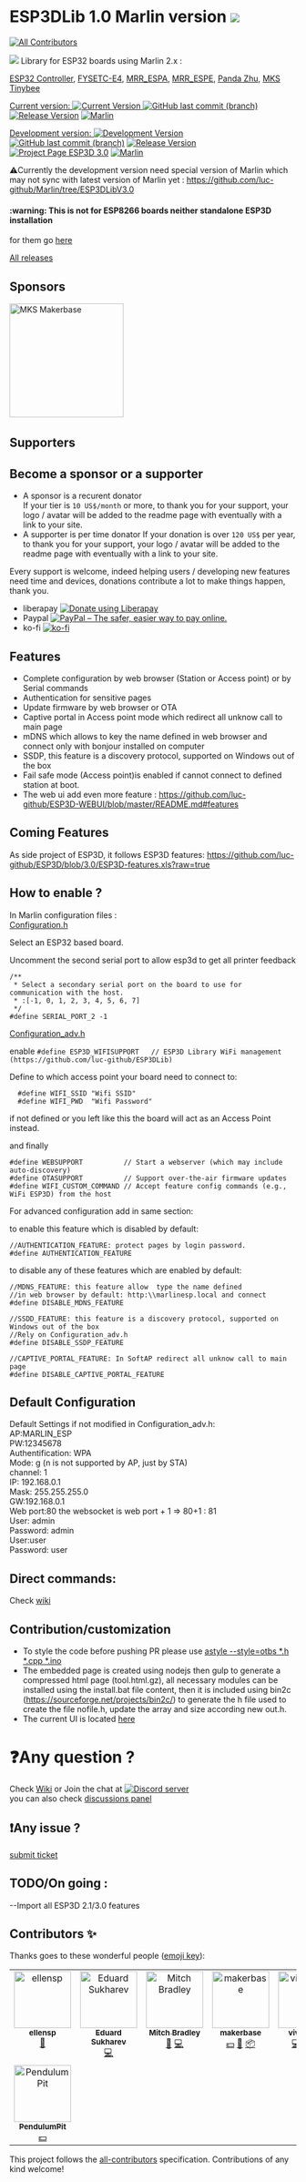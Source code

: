 # ESP3DLib 1.0 Marlin version [<img src="https://img.shields.io/liberapay/patrons/ESP3D.svg?logo=liberapay">](https://liberapay.com/ESP3D)
<!-- ALL-CONTRIBUTORS-BADGE:START - Do not remove or modify this section -->
[![All Contributors](https://img.shields.io/badge/all_contributors-8-orange.svg?style=flat-square)](#contributors-)
<!-- ALL-CONTRIBUTORS-BADGE:END -->

<img src="https://github.com/luc-github/ESP3DLib/blob/master/images/ESP3D_social_mini.png">
Library for ESP32 boards using Marlin 2.x : 

[ESP32 Controller](https://github.com/simon-jouet/ESP32Controller),
[FYSETC-E4](https://github.com/FYSETC/FYSETC-E4),
[MRR_ESPA](https://github.com/maplerainresearch/MRR_ESPA), 
[MRR_ESPE](https://github.com/maplerainresearch/MRR_ESPE),
[Panda Zhu](https://github.com/markniu/PandaZHU),
[MKS Tinybee](https://github.com/makerbase-mks/MKS-TinyBee)


[Current version: ![Current Version](https://img.shields.io/badge/ESPDLib-1.0-green?style=plastic) ![GitHub last commit (branch)](https://img.shields.io/github/last-commit/luc-github/ESP3DLib/master?style=plastic)](https://github.com/luc-github/ESP3DLib/tree/master) [![Release Version](https://img.shields.io/github/v/release/luc-github/ESP3D-WEBUI?color=green&label=WebUI&style=plastic)](https://github.com/luc-github/ESP3D-WEBUI/tree/2.1/languages) [![Marlin](https://img.shields.io/github/release/MarlinFirmware/Marlin.svg?style=plastic&label=Marlin)](https://github.com/MarlinFirmware/Marlin)  

[Development version: ![Development Version](https://img.shields.io/badge/ESPDLib-3.0-yellow?style=plastic) ![GitHub last commit (branch)](https://img.shields.io/github/last-commit/luc-github/ESP3DLib/3.0?style=plastic)](https://github.com/luc-github/ESP3DLib/tree/3.0)  [![Release Version](https://img.shields.io/github/v/release/luc-github/ESP3D-WEBUI?color=green&include_prereleases&label=WebUI&style=plastic)](https://github.com/luc-github/ESP3D-WEBUI/tree/3.0) [![Project Page ESP3D 3.0](https://img.shields.io/badge/Project%20page-ESP3D%203.0-blue?style=plastic)](https://github.com/users/luc-github/projects/1/views/1) [![Marlin](https://img.shields.io/badge/Marlin-2.0.9.3(luc)-yellow?style=plastic)](https://github.com/luc-github/Marlin/tree/ESP3DLibV3.0)

:warning:Currently the development version need special version of Marlin which may not sync with latest version of Marlin yet : https://github.com/luc-github/Marlin/tree/ESP3DLibV3.0

<h4>:warning: This is not for ESP8266 boards neither standalone ESP3D installation</h4>   

for them go [here](https://github.com/luc-github/ESP3D)

[All releases](https://github.com/luc-github/ESP3DLib/releases)

## Sponsors 
[<img width="200px" src="https://raw.githubusercontent.com/luc-github/ESP3DLib/master/images/sponsors-supporters/MKS/mksmakerbase.jpg" title="MKS Makerbase">](https://github.com/makerbase-mks)&nbsp;&nbsp;

## Supporters

## Become a sponsor or a supporter
 * A sponsor is a recurent donator    
If your tier is `10 US$/month` or more, to thank you for your support, your logo / avatar will be added to the readme page with eventually with a link to your site.    
 * A supporter is per time donator 
 If your donation is over `120 US$` per year, to thank you for your support, your logo / avatar will be added to the readme page with eventually with a link to your site.  

 Every support is welcome, indeed helping users / developing new features need time and devices, donations contribute a lot to make things happen, thank you.

* liberapay <a href="https://liberapay.com/ESP3D/donate"><img alt="Donate using Liberapay" src="https://liberapay.com/assets/widgets/donate.svg"></a> 
* Paypal [<img src="https://www.paypalobjects.com/en_US/i/btn/btn_donateCC_LG_global.gif" border="0" alt="PayPal – The safer, easier way to pay online.">](https://www.paypal.com/cgi-bin/webscr?cmd=_s-xclick&hosted_button_id=FQL59C749A78L)
* ko-fi [![ko-fi](https://ko-fi.com/img/githubbutton_sm.svg)](https://ko-fi.com/G2G0C0QT7)


## Features
* Complete configuration by web browser (Station or Access point) or by Serial commands
* Authentication for sensitive pages
* Update firmware by web browser or OTA
* Captive portal in Access point mode which redirect all unknow call to main page 
* mDNS which allows to key the name defined in web browser and connect only with bonjour installed on computer
* SSDP, this feature is a discovery protocol, supported on Windows out of the box
* Fail safe mode (Access point)is enabled if cannot connect to defined station at boot.  
* The web ui add even more feature : https://github.com/luc-github/ESP3D-WEBUI/blob/master/README.md#features  

## Coming Features
As side project of ESP3D, it follows ESP3D features: https://github.com/luc-github/ESP3D/blob/3.0/ESP3D-features.xls?raw=true

## How to enable ?
In Marlin configuration files :  
[Configuration.h](https://github.com/MarlinFirmware/Marlin/blob/bugfix-2.0.x/Marlin/Configuration.h) 

Select an ESP32 based board.   

Uncomment the second serial port to allow esp3d to get all printer feedback 
```
/**
 * Select a secondary serial port on the board to use for communication with the host.
 * :[-1, 0, 1, 2, 3, 4, 5, 6, 7]
 */
#define SERIAL_PORT_2 -1
```

[Configuration_adv.h](https://github.com/MarlinFirmware/Marlin/blob/bugfix-2.0.x/Marlin/Configuration_adv.h)  

enable `#define ESP3D_WIFISUPPORT   // ESP3D Library WiFi management (https://github.com/luc-github/ESP3DLib)`    

Define to which access point your board need to connect to:
```
  #define WIFI_SSID "Wifi SSID"
  #define WIFI_PWD  "Wifi Password"
```
if not defined or you left like this the board will act as an Access Point instead.

and finally
```
#define WEBSUPPORT          // Start a webserver (which may include auto-discovery)
#define OTASUPPORT          // Support over-the-air firmware updates
#define WIFI_CUSTOM_COMMAND // Accept feature config commands (e.g., WiFi ESP3D) from the host
```


For advanced configuration add in same section:

to enable this feature which is disabled by default:
```
//AUTHENTICATION_FEATURE: protect pages by login password.
#define AUTHENTICATION_FEATURE
```

to disable any of these features which are enabled by default:

```
//MDNS_FEATURE: this feature allow  type the name defined
//in web browser by default: http:\\marlinesp.local and connect
#define DISABLE_MDNS_FEATURE

//SSDD_FEATURE: this feature is a discovery protocol, supported on Windows out of the box
//Rely on Configuration_adv.h
#define DISABLE_SSDP_FEATURE

//CAPTIVE_PORTAL_FEATURE: In SoftAP redirect all unknow call to main page
#define DISABLE_CAPTIVE_PORTAL_FEATURE
```  



## Default Configuration      
Default Settings if not modified in Configuration_adv.h:    
AP:MARLIN_ESP    
PW:12345678   
Authentification: WPA     
Mode: g (n is not supported by AP, just by STA)    
channel: 1         
IP: 192.168.0.1   
Mask: 255.255.255.0   
GW:192.168.0.1    
Web port:80 
the websocket is web port + 1 => 80+1 : 81  
User: admin   
Password: admin   
User:user   
Password: user   

## Direct commands:    
Check [wiki](https://raw.githubusercontent.com/luc-github/ESP3DLib/master/docs/Commands.txt)

## Contribution/customization
* To style the code before pushing PR please use [astyle --style=otbs *.h *.cpp *.ino](http://astyle.sourceforge.net/)   
* The embedded page is created using nodejs then gulp to generate a compressed html page (tool.html.gz), all necessary modules can be installed using the install.bat file content, then it is included using bin2c (https://sourceforge.net/projects/bin2c/) to generate the  h file used to create the file nofile.h, update the array and size according new out.h.   
* The current UI is located [here](https://github.com/luc-github/ESP3D-WEBUI)
 
# :question:Any question ?   
Check [Wiki](https://github.com/luc-github/ESP3DLib/wiki) or Join the chat at [![Discord server](https://img.shields.io/discord/752822148795596940?color=blue&label=discord&logo=discord)](https://discord.gg/Z4ujTwE)   
you can also check [discussions panel](https://github.com/luc-github/ESP3DLib/discussions) 

## :exclamation:Any issue ?    
[submit ticket](https://github.com/luc-github/ESP3DLib/issues)    


## TODO/On going  :   
--Import all ESP3D 2.1/3.0 features

## Contributors ✨

Thanks goes to these wonderful people ([emoji key](https://allcontributors.org/docs/en/emoji-key)):

<!-- ALL-CONTRIBUTORS-LIST:START - Do not remove or modify this section -->
<!-- prettier-ignore-start -->
<!-- markdownlint-disable -->
<table>
  <tbody>
    <tr>
      <td align="center" valign="top" width="14.28%"><a href="https://github.com/ellensp"><img src="https://avatars.githubusercontent.com/u/530024?v=4?s=100" width="100px;" alt="ellensp"/><br /><sub><b>ellensp</b></sub></a><br /><a href="https://github.com/luc-github/ESP3DLib/issues?q=author%3Aellensp" title="Bug reports">🐛</a></td>
      <td align="center" valign="top" width="14.28%"><a href="https://github.com/eduard-sukharev"><img src="https://avatars.githubusercontent.com/u/3235378?v=4?s=100" width="100px;" alt="Eduard Sukharev"/><br /><sub><b>Eduard Sukharev</b></sub></a><br /><a href="https://github.com/luc-github/ESP3DLib/commits?author=eduard-sukharev" title="Code">💻</a></td>
      <td align="center" valign="top" width="14.28%"><a href="https://honuputters.com"><img src="https://avatars.githubusercontent.com/u/4861133?v=4?s=100" width="100px;" alt="Mitch Bradley"/><br /><sub><b>Mitch Bradley</b></sub></a><br /><a href="https://github.com/luc-github/ESP3DLib/issues?q=author%3AMitchBradley" title="Bug reports">🐛</a> <a href="https://github.com/luc-github/ESP3DLib/commits?author=MitchBradley" title="Code">💻</a></td>
      <td align="center" valign="top" width="14.28%"><a href="https://discord.gg/yNwksQvZmQ"><img src="https://avatars.githubusercontent.com/u/12979070?v=4?s=100" width="100px;" alt="makerbase"/><br /><sub><b>makerbase</b></sub></a><br /><a href="#financial-makerbase-mks" title="Financial">💵</a> <a href="https://github.com/luc-github/ESP3DLib/issues?q=author%3Amakerbase-mks" title="Bug reports">🐛</a> <a href="#platform-makerbase-mks" title="Packaging/porting to new platform">📦</a></td>
      <td align="center" valign="top" width="14.28%"><a href="https://github.com/vivian-ng"><img src="https://avatars.githubusercontent.com/u/24537694?v=4?s=100" width="100px;" alt="vivian-ng"/><br /><sub><b>vivian-ng</b></sub></a><br /><a href="https://github.com/luc-github/ESP3DLib/commits?author=vivian-ng" title="Code">💻</a> <a href="https://github.com/luc-github/ESP3DLib/issues?q=author%3Avivian-ng" title="Bug reports">🐛</a> <a href="#platform-vivian-ng" title="Packaging/porting to new platform">📦</a></td>
      <td align="center" valign="top" width="14.28%"><a href="https://github.com/markniu"><img src="https://avatars.githubusercontent.com/u/13879340?v=4?s=100" width="100px;" alt="Mark"/><br /><sub><b>Mark</b></sub></a><br /><a href="#platform-markniu" title="Packaging/porting to new platform">📦</a></td>
      <td align="center" valign="top" width="14.28%"><a href="http://www.fysetc.com"><img src="https://avatars.githubusercontent.com/u/36067086?v=4?s=100" width="100px;" alt="FYSETC.COM"/><br /><sub><b>FYSETC.COM</b></sub></a><br /><a href="#financial-FYSETC" title="Financial">💵</a> <a href="https://github.com/luc-github/ESP3DLib/issues?q=author%3AFYSETC" title="Bug reports">🐛</a> <a href="#platform-FYSETC" title="Packaging/porting to new platform">📦</a></td>
    </tr>
    <tr>
      <td align="center" valign="top" width="14.28%"><a href="https://github.com/PendulumPit"><img src="https://avatars.githubusercontent.com/u/112519244?v=4?s=100" width="100px;" alt="PendulumPit"/><br /><sub><b>PendulumPit</b></sub></a><br /><a href="#financial-PendulumPit" title="Financial">💵</a></td>
    </tr>
  </tbody>
</table>

<!-- markdownlint-restore -->
<!-- prettier-ignore-end -->

<!-- ALL-CONTRIBUTORS-LIST:END -->

This project follows the [all-contributors](https://github.com/all-contributors/all-contributors) specification. Contributions of any kind welcome!